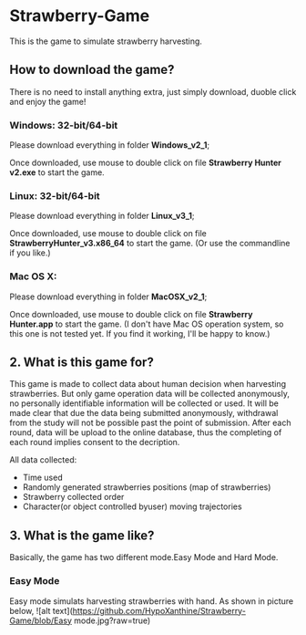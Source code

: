 # Strawberry-Game
This is the game to simulate strawberry harvesting.

## How to download the game?
There is no need to install anything extra, just simply download, duoble click and enjoy the game!

   ### Windows: 32-bit/64-bit
   Please download everything in folder **Windows_v2_1**;
   
   Once downloaded, use mouse to double click on file **Strawberry Hunter v2.exe** to start the game.

   ### Linux: 32-bit/64-bit
   Please download everything in folder **Linux_v3_1**;
   
   Once downloaded, use mouse to double click on file **StrawberryHunter_v3.x86_64** to start the game. (Or use the commandline if you like.)
   
   ### Mac OS X: 
   Please download everything in folder **MacOSX_v2_1**;
   
   Once downloaded, use mouse to double click on file **Strawberry Hunter.app** to start the game. (I don't have Mac OS operation system, so this one is not tested yet. If you find it working, I'll be happy to know.)
   
## 2. What is this game for?
This game is made to collect data about human decision when harvesting strawberries. But only game operation data will be collected anonymously, no personally identifiable information will be collected or used. It will be made clear that due the data being submitted anonymously, withdrawal from the study will not be possible past the point of submission. After each round, data will be upload to the online database, thus the completing of each round implies consent to the decription.

All data collected: 
- Time used
- Randomly generated strawberries positions (map of strawberries)
- Strawberry collected order
- Character(or object controlled byuser) moving trajectories


## 3. What is the game like?
Basically, the game has two different mode.Easy Mode and Hard Mode.
### Easy Mode
Easy mode simulats harvesting strawberries with hand. As shown in picture below,
![alt text](https://github.com/HypoXanthine/Strawberry-Game/blob/Easy mode.jpg?raw=true)





